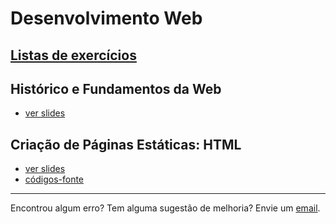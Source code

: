 # Desenvolvimento Web

## [Listas de exercícios](https://docs.google.com/document/d/1kxsINldP8d8tTON3YhmGzdsKhjiaV2jXufD-fU6JMVM/edit?usp=sharing)

## Histórico e Fundamentos da Web
- [ver slides](https://docs.google.com/presentation/d/1J3IfXQrNrh7X2haozWCRD9sgUnJiSPWdrGBxCNdKOSM/edit?usp=sharing)
## Criação de Páginas Estáticas: HTML
- [ver slides](https://docs.google.com/presentation/d/1nF3o0ZresBwH_bT8bwUwVHP4bPocxT8K5zXQ-a5TXio/edit?usp=sharing)
- [códigos-fonte](codigos/html)
<!-- ## Criação de Páginas Estáticas: CSS
- [ver slides](https://docs.google.com/presentation/d/1xOMbDbERaCr0DQGcOjuDlLaAJNXcJpFuYYVQ9xdVLDg/edit?usp=sharing)
- [códigos-fonte](codigos/css)
## Projeto - parte 1
## Criação de Páginas Estáticas: JavaScript
- [ver slides](https://docs.google.com/presentation/d/1-49IOZgwnjS2zhUpYd4EQz3lm3PHr318kLJm4Zfkm9M/edit?usp=sharing)
- [códigos-fonte](codigos/javascript)
## Projeto - parte 2
## Back-end Django
- [ver slides](https://docs.google.com/presentation/d/13zacbCYnczvIvUzzlPoVvzIlglLTNb07v5upC9iWCA4/edit?usp=sharing)
## Projeto - parte 3 -->

---
Encontrou algum erro? Tem alguma sugestão de melhoria? Envie um [email](mailto:italo.assis@ufersa.edu.br).
